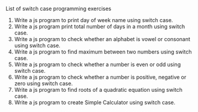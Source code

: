 List of switch case programming exercises
1. Write a js program to print day of week name using switch case.
2. Write a js program print total number of days in a month using switch case.
3. Write a js program to check whether an alphabet is vowel or consonant using switch case.
4. Write a js program to find maximum between two numbers using switch case.
5. Write a js program to check whether a number is even or odd using switch case.
6. Write a js program to check whether a number is positive, negative or zero using switch case.
7. Write a js program to find roots of a quadratic equation using switch case.
8. Write a js program to create Simple Calculator using switch case.